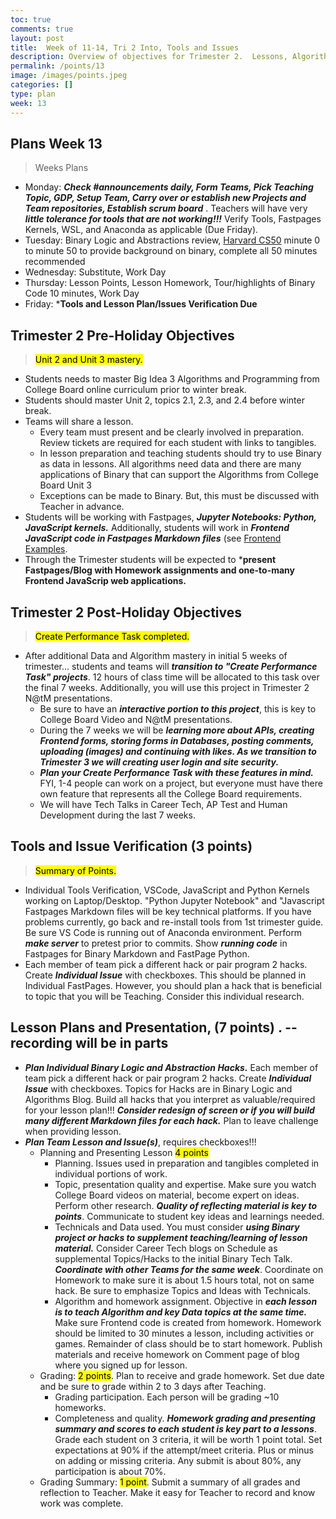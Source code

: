 ```yaml
---
toc: true
comments: true
layout: post
title:  Week of 11-14, Tri 2 Into, Tools and Issues
description: Overview of objectives for Trimester 2.  Lessons, Algorithms, and Create Performance Task.
permalink: /points/13
image: /images/points.jpeg
categories: []
type: plan
week: 13
---
```


## Plans Week 13
> Weeks Plans
- Monday: ***Check #announcements daily, Form Teams, Pick Teaching Topic, GDP, Setup Team, Carry over or establish new Projects and Team repositories, Establish scrum board*** . Teachers will have very ***little tolerance for tools that are not working!!!***  Verify Tools, Fastpages Kernels, WSL, and Anaconda as applicable (Due Friday).
- Tuesday: Binary Logic and Abstractions review, [Harvard CS50](https://cs50.harvard.edu/x/2022/weeks/0/) minute 0 to minute 50 to provide background on binary, complete all 50 minutes recommended
- Wednesday: Substitute, Work Day
- Thursday: Lesson Points, Lesson Homework, Tour/highlights of Binary Code 10 minutes, Work Day
- Friday: ***Tools and Lesson Plan/Issues Verification Due**

## Trimester 2 Pre-Holiday Objectives
> <mark>Unit 2 and Unit 3 mastery.</mark>
- Students needs to master Big Idea 3 Algorithms and Programming from College Board online curriculum prior to winter break.
- Students should master Unit 2, topics 2.1, 2.3, and 2.4 before winter break.
- Teams will share a lesson.
    - Every team must present and be clearly involved in preparation.  Review tickets are required for each student with links to tangibles.
    - In lesson preparation and teaching students should try to use Binary as data in lessons.  All algorithms need data and there are many applications of Binary that can support the Algorithms from College Board Unit 3 
     - Exceptions can be made to Binary.  But, this must be discussed with Teacher in advance.
- Students will be working with Fastpages, ***Jupyter Notebooks: Python, JavaScript kernels.*** Additionally, students will work in ***Frontend JavaScript code in Fastpages Markdown files*** (see [Frontend Examples](https://nighthawkcoders.github.io/APCSP/frontend/overview).
- Through the Trimester students will be expected to ***present Fastpages/Blog with Homework assignments and one-to-many Frontend JavaScrip web applications.**

## Trimester 2 Post-Holiday Objectives
> <mark>Create Performance Task completed.</mark>
- After additional Data and Algorithm mastery in initial 5 weeks of trimester... students and teams will ***transition to "Create Performance Task" projects***.  12 hours of class time will be allocated to this task over the final 7 weeks.  Additionally, you will use this project in Trimester 2 N@tM presentations.  
    - Be sure to have an ***interactive portion to this project***, this is key to College Board Video and N@tM presentations.
    - During the 7 weeks we will be ***learning more about APIs, creating Frontend forms, storing forms in Databases, posting comments, uploading (images) and continuing with likes.  As we transition to Trimester 3 we will creating user login and site security.***
    - ***Plan your Create Performance Task with these features in mind.*** FYI, 1-4 people can work on a project, but everyone must have there own feature that represents all the College Board requirements.
    - We will have Tech Talks in Career Tech, AP Test and Human Development during the last 7 weeks.

## Tools and Issue Verification (3 points)
> <mark>Summary of Points.</mark>
- Individual Tools Verification, VSCode, JavaScript and Python Kernels working on Laptop/Desktop.  "Python Jupyter Notebook" and "Javascript Fastpages Markdown files will be key technical platforms.  If you have problems currently, go back and re-install tools from 1st trimester guide.  Be sure VS Code is running out of Anaconda environment.  Perform ***make server*** to pretest prior to commits.  Show ***running code*** in Fastpages for Binary Markdown and FastPage Python.
- Each member of team pick a different hack or pair program 2 hacks.  Create ***Individual Issue*** with checkboxes.  This should be planned in Individual FastPages.  However, you should plan a hack that is beneficial to topic that you will be Teaching.  Consider this individual research.

## Lesson Plans and Presentation, (7 points) . -- recording will be in parts
- ***Plan Individual Binary Logic and Abstraction Hacks.***  Each member of team pick a different hack or pair program 2 hacks.  Create ***Individual Issue*** with checkboxes. Topics for Hacks are in Binary Logic and Algorithms Blog.  Build all hacks that you interpret as valuable/required for your lesson plan!!!  ***Consider redesign of screen or if you will build many different Markdown files for each hack.*** Plan to leave challenge when providing lesson.
- ***Plan Team Lesson and Issue(s)***, requires checkboxes!!!
    - Planning and Presenting Lesson <mark>4 points</mark>
        - Planning. Issues used in preparation and tangibles completed in individual portions of work.
        - Topic, presentation quality and expertise.  Make sure you watch College Board videos on material, become expert on ideas.  Perform other research.  ***Quality of reflecting material is key to points***.  Communicate to student key ideas and learnings needed.
        - Technicals and Data used.  You must consider ***using Binary project or hacks to supplement teaching/learning of lesson material.*** Consider Career Tech blogs on Schedule as supplemental Topics/Hacks to the initial Binary Tech Talk.  ***Coordinate with other Teams for the same week***.  Coordinate on Homework to make sure it is about 1.5 hours total, not on same hack.  Be sure to emphasize Topics and Ideas with Technicals.
        - Algorithm and homework assignment.  Objective in ***each lesson is to teach Algorithm and key Data topics at the same time.***  Make sure Frontend code is created from homework.  Homework should be limited to 30 minutes a lesson, including activities or games.  Remainder of class should be to start homework.  Publish materials and receive homework on Comment page of blog where you signed up for lesson.
    - Grading: <mark>2 points</mark>.  Plan to receive and grade homework.  Set due date and be sure to grade within 2 to 3 days after Teaching.  
        - Grading participation.  Each person will be grading ~10 homeworks.  
        - Completeness and quality.  ***Homework grading and presenting summary and scores to each student is key part to a lessons***.  Grade each student on 3 criteria, it will be worth 1 point total.  Set expectations at 90% if the attempt/meet criteria.  Plus or minus on adding or missing criteria.  Any submit is about 80%, any participation is about 70%.  
    - Grading Summary: <mark>1 point</mark>.  Submit a summary of all grades and reflection to Teacher.  Make it easy for Teacher to record and know work was complete.
   